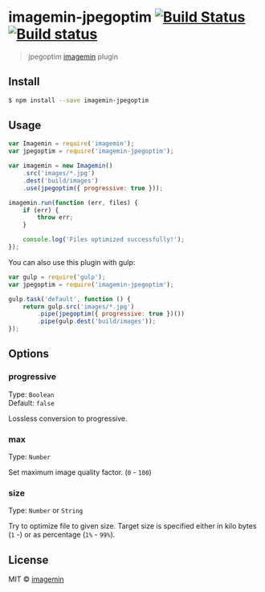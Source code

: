 # imagemin-jpegoptim [![Build Status](http://img.shields.io/travis/imagemin/imagemin-jpegoptim.svg?style=flat)](https://travis-ci.org/imagemin/imagemin-jpegoptim) [![Build status](https://ci.appveyor.com/api/projects/status/dd2mjdl1lhqjj6u7?svg=true)](https://ci.appveyor.com/project/ShinnosukeWatanabe/imagemin-jpegoptim)

> jpegoptim [imagemin](https://github.com/imagemin/imagemin) plugin


## Install

```sh
$ npm install --save imagemin-jpegoptim
```


## Usage

```js
var Imagemin = require('imagemin');
var jpegoptim = require('imagemin-jpegoptim');

var imagemin = new Imagemin()
	.src('images/*.jpg')
	.dest('build/images')
	.use(jpegoptim({ progressive: true }));

imagemin.run(function (err, files) {
	if (err) {
		throw err;
	}

	console.log('Files optimized successfully!');
});
```

You can also use this plugin with gulp:

```js
var gulp = require('gulp');
var jpegoptim = require('imagemin-jpegoptim');

gulp.task('default', function () {
	return gulp.src('images/*.jpg')
		.pipe(jpegoptim({ progressive: true })())
		.pipe(gulp.dest('build/images'));
});
```

## Options

### progressive

Type: `Boolean`  
Default: `false`

Lossless conversion to progressive.

### max

Type: `Number`

Set maximum image quality factor. (`0` - `100`)

### size

Type: `Number` or `String`

Try to optimize file to given size. Target size is specified either in kilo bytes (`1` -) or as percentage (`1%` - `99%`).


## License

MIT © [imagemin](https://github.com/imagemin)
